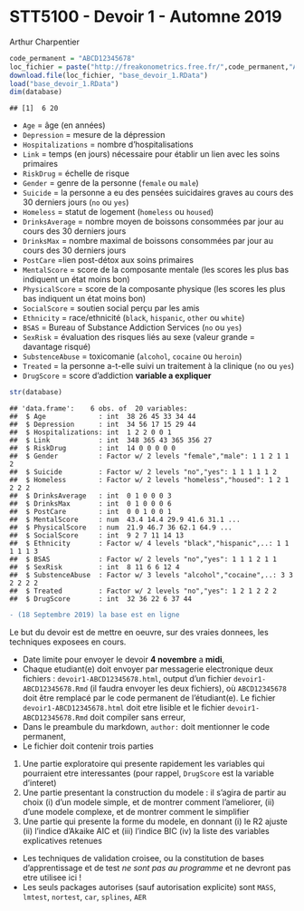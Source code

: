 STT5100 - Devoir 1 - Automne 2019
================
Arthur Charpentier

``` r
code_permanent = "ABCD12345678"
loc_fichier = paste("http://freakonometrics.free.fr/",code_permanent,"A2019D1.RData",sep="")
download.file(loc_fichier, "base_devoir_1.RData")
load("base_devoir_1.RData")
dim(database)
```

    ## [1]  6 20

  - `Age` = âge (en années)
  - `Depression` = mesure de la dépression
  - `Hospitalizations` = nombre d’hospitalisations
  - `Link` = temps (en jours) nécessaire pour établir un lien avec les
    soins primaires
  - `RiskDrug` = échelle de risque
  - `Gender` = genre de la personne (`female` ou `male`)
  - `Suicide` = la personne a eu des pensées suicidaires graves au cours
    des 30 derniers jours (`no` ou `yes`)
  - `Homeless` = statut de logement (`homeless` ou `housed`)
  - `DrinksAverage` = nombre moyen de boissons consommées par jour au
    cours des 30 derniers jours
  - `DrinksMax` = nombre maximal de boissons consommées par jour au
    cours des 30 derniers jours
  - `PostCare` =lien post-détox aux soins primaires
  - `MentalScore` = score de la composante mentale (les scores les plus
    bas indiquent un état moins bon)
  - `PhysicalScore` = score de la composante physique (les scores les
    plus bas indiquent un état moins bon)
  - `SocialScore` = soutien social perçu par les amis
  - `Ethnicity` = race/ethnicité (`black`, `hispanic`, `other` ou
    `white`)
  - `BSAS` = Bureau of Substance Addiction Services (`no` ou `yes`)
  - `SexRisk` = évaluation des risques liés au sexe (valeur grande =
    davantage risqué)
  - `SubstenceAbuse` = toxicomanie (`alcohol`, `cocaine` ou `heroin`)
  - `Treated` = la personne a-t-elle suivi un traitement à la clinique
    (`no` ou `yes`)
  - `DrugScore` = score d’addiction **variable a expliquer**

<!-- end list -->

``` r
str(database)
```

    ## 'data.frame':    6 obs. of  20 variables:
    ##  $ Age             : int  38 26 45 33 34 44
    ##  $ Depression      : int  34 56 17 15 29 44
    ##  $ Hospitalizations: int  1 2 2 0 0 1
    ##  $ Link            : int  348 365 43 365 356 27
    ##  $ RiskDrug        : int  14 0 0 0 0 0
    ##  $ Gender          : Factor w/ 2 levels "female","male": 1 1 2 1 1 2
    ##  $ Suicide         : Factor w/ 2 levels "no","yes": 1 1 1 1 1 2
    ##  $ Homeless        : Factor w/ 2 levels "homeless","housed": 1 2 1 2 2 2
    ##  $ DrinksAverage   : int  0 1 0 0 0 3
    ##  $ DrinksMax       : int  0 1 0 0 0 6
    ##  $ PostCare        : int  0 0 1 0 0 1
    ##  $ MentalScore     : num  43.4 14.4 29.9 41.6 31.1 ...
    ##  $ PhysicalScore   : num  21.9 46.7 36 62.1 64.9 ...
    ##  $ SocialScore     : int  9 2 7 11 14 13
    ##  $ Ethnicity       : Factor w/ 4 levels "black","hispanic",..: 1 1 1 1 1 3
    ##  $ BSAS            : Factor w/ 2 levels "no","yes": 1 1 1 2 1 1
    ##  $ SexRisk         : int  8 11 6 6 12 4
    ##  $ SubstenceAbuse  : Factor w/ 3 levels "alcohol","cocaine",..: 3 3 2 2 2 2
    ##  $ Treated         : Factor w/ 2 levels "no","yes": 1 2 1 2 2 2
    ##  $ DrugScore       : int  32 36 22 6 37 44

``` diff
- (18 Septembre 2019) la base est en ligne
```

Le but du devoir est de mettre en oeuvre, sur des vraies donnees, les
techniques exposees en cours.

  - Date limite pour envoyer le devoir **4 novembre** a **midi**,
  - Chaque etudiant(e) doit envoyer par messagerie electronique deux
    fichiers : `devoir1-ABCD12345678.html`, output d’un fichier
    `devoir1-ABCD12345678.Rmd` (il faudra envoyer les deux fichiers), où
    `ABCD12345678` doit être remplacé par le code permanent de
    l’étudiant(e). Le fichier `devoir1-ABCD12345678.html` doit etre
    lisible et le fichier `devoir1-ABCD12345678.Rmd` doit compiler sans
    erreur,
  - Dans le preambule du markdown, `author:` doit mentionner le code
    permanent,
  - Le fichier doit contenir trois parties

<!-- end list -->

1.  Une partie exploratoire qui presente rapidement les variables qui
    pourraient etre interessantes (pour rappel, `DrugScore` est la
    variable d’interet)
2.  Une partie presentant la construction du modele : il s’agira de
    partir au choix (i) d’un modele simple, et de montrer comment
    l’ameliorer, (ii) d’une modele complexe, et de montrer comment le
    simplifier
3.  Une partie qui presente la forme du modele, en donnant (i) le R2
    ajuste (ii) l’indice d’Akaike AIC et (iii) l’indice BIC (iv) la
    liste des variables explicatives retenues

<!-- end list -->

  - Les techniques de validation croisee, ou la constitution de bases
    d’apprentissage et de test *ne sont pas au programme* et ne
    devront pas etre utilisee ici \!
  - Les seuls packages autorises (sauf autorisation explicite) sont
    `MASS`, `lmtest`, `nortest`, `car`, `splines`, `AER`

